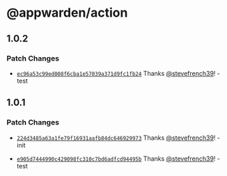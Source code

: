 # @appwarden/action

## 1.0.2

### Patch Changes

- [`ec96a53c99ed008f6cba1e57039a371d9fc1fb24`](https://github.com/appwarden/action/commit/ec96a53c99ed008f6cba1e57039a371d9fc1fb24) Thanks [@stevefrench39](https://github.com/stevefrench39)! - test

## 1.0.1

### Patch Changes

- [`224d3485a63a1fe79f16931aafb84dc646929973`](https://github.com/appwarden/action/commit/224d3485a63a1fe79f16931aafb84dc646929973) Thanks [@stevefrench39](https://github.com/stevefrench39)! - init

- [`e905d7444990c429098fc310c7bd6adfcd94495b`](https://github.com/appwarden/action/commit/e905d7444990c429098fc310c7bd6adfcd94495b) Thanks [@stevefrench39](https://github.com/stevefrench39)! - test
